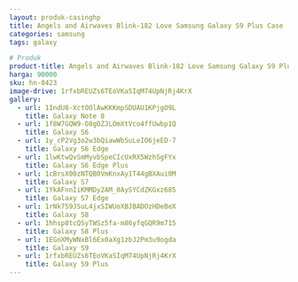```yaml
---
layout: produk-casinghp
title: Angels and Airwaves Blink-182 Love Samsung Galaxy S9 Plus Case
categories: samsung
tags: galaxy

# Produk
product-title: Angels and Airwaves Blink-182 Love Samsung Galaxy S9 Plus Case
harga: 90000
sku: hn-0423
image-drive: 1rfxbREUZs6TEoVKaSIqM74UpNjRj4KrX
gallery:
  - url: 1IndU8-XctOOlAwKKKmpSDUAU1KPjgO9L
    title: Galaxy Note 8
  - url: 1f8W7GQW9-O8gOZJLOmXtVco4ffUwbp1Q
    title: Galaxy S6
  - url: 1y_cP2Vg3o2w3bQiawWb5uLeIO6jeED-7
    title: Galaxy S6 Edge
  - url: 1lwKtwQvSmMyvbSpeCIcUxRX5WzhSgFYx
    title: Galaxy S6 Edge Plus
  - url: 1cBrsX00zNTQB0VmKnxAy1T44gBXAui0M
    title: Galaxy S7
  - url: 1YkAFnnIiKMMDy2AM_0AySYCdZKGxz685
    title: Galaxy S7 Edge
  - url: 1rNk759JSuL4jxSIWUoXBJBADOzHDeBeX
    title: Galaxy S8
  - url: 1hhsp8tcQSyTWSz5fa-m86yfqGQR9m715
    title: Galaxy S8 Plus
  - url: 1EGnXMyWNxBl6Ex0aXg1zbJ2Pm3u9ogda
    title: Galaxy S9
  - url: 1rfxbREUZs6TEoVKaSIqM74UpNjRj4KrX
    title: Galaxy S9 Plus
---
```

